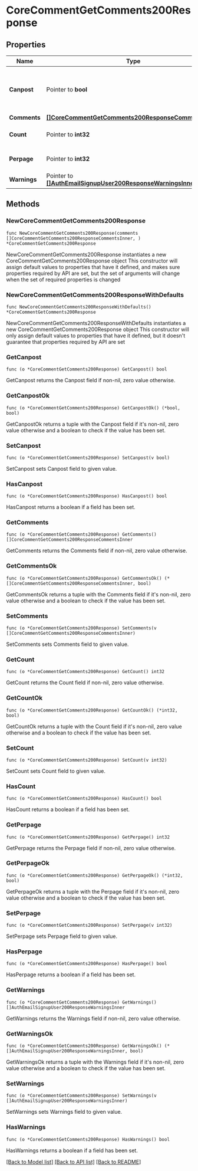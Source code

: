 # CoreCommentGetComments200Response

## Properties

Name | Type | Description | Notes
------------ | ------------- | ------------- | -------------
**Canpost** | Pointer to **bool** | Whether the user can post in this comment area. | [optional] [default to null]
**Comments** | [**[]CoreCommentGetComments200ResponseCommentsInner**](CoreCommentGetComments200ResponseCommentsInner.md) |  | 
**Count** | Pointer to **int32** | Total number of comments. | [optional] [default to null]
**Perpage** | Pointer to **int32** | Number of comments per page. | [optional] [default to null]
**Warnings** | Pointer to [**[]AuthEmailSignupUser200ResponseWarningsInner**](AuthEmailSignupUser200ResponseWarningsInner.md) |  | [optional] 

## Methods

### NewCoreCommentGetComments200Response

`func NewCoreCommentGetComments200Response(comments []CoreCommentGetComments200ResponseCommentsInner, ) *CoreCommentGetComments200Response`

NewCoreCommentGetComments200Response instantiates a new CoreCommentGetComments200Response object
This constructor will assign default values to properties that have it defined,
and makes sure properties required by API are set, but the set of arguments
will change when the set of required properties is changed

### NewCoreCommentGetComments200ResponseWithDefaults

`func NewCoreCommentGetComments200ResponseWithDefaults() *CoreCommentGetComments200Response`

NewCoreCommentGetComments200ResponseWithDefaults instantiates a new CoreCommentGetComments200Response object
This constructor will only assign default values to properties that have it defined,
but it doesn't guarantee that properties required by API are set

### GetCanpost

`func (o *CoreCommentGetComments200Response) GetCanpost() bool`

GetCanpost returns the Canpost field if non-nil, zero value otherwise.

### GetCanpostOk

`func (o *CoreCommentGetComments200Response) GetCanpostOk() (*bool, bool)`

GetCanpostOk returns a tuple with the Canpost field if it's non-nil, zero value otherwise
and a boolean to check if the value has been set.

### SetCanpost

`func (o *CoreCommentGetComments200Response) SetCanpost(v bool)`

SetCanpost sets Canpost field to given value.

### HasCanpost

`func (o *CoreCommentGetComments200Response) HasCanpost() bool`

HasCanpost returns a boolean if a field has been set.

### GetComments

`func (o *CoreCommentGetComments200Response) GetComments() []CoreCommentGetComments200ResponseCommentsInner`

GetComments returns the Comments field if non-nil, zero value otherwise.

### GetCommentsOk

`func (o *CoreCommentGetComments200Response) GetCommentsOk() (*[]CoreCommentGetComments200ResponseCommentsInner, bool)`

GetCommentsOk returns a tuple with the Comments field if it's non-nil, zero value otherwise
and a boolean to check if the value has been set.

### SetComments

`func (o *CoreCommentGetComments200Response) SetComments(v []CoreCommentGetComments200ResponseCommentsInner)`

SetComments sets Comments field to given value.


### GetCount

`func (o *CoreCommentGetComments200Response) GetCount() int32`

GetCount returns the Count field if non-nil, zero value otherwise.

### GetCountOk

`func (o *CoreCommentGetComments200Response) GetCountOk() (*int32, bool)`

GetCountOk returns a tuple with the Count field if it's non-nil, zero value otherwise
and a boolean to check if the value has been set.

### SetCount

`func (o *CoreCommentGetComments200Response) SetCount(v int32)`

SetCount sets Count field to given value.

### HasCount

`func (o *CoreCommentGetComments200Response) HasCount() bool`

HasCount returns a boolean if a field has been set.

### GetPerpage

`func (o *CoreCommentGetComments200Response) GetPerpage() int32`

GetPerpage returns the Perpage field if non-nil, zero value otherwise.

### GetPerpageOk

`func (o *CoreCommentGetComments200Response) GetPerpageOk() (*int32, bool)`

GetPerpageOk returns a tuple with the Perpage field if it's non-nil, zero value otherwise
and a boolean to check if the value has been set.

### SetPerpage

`func (o *CoreCommentGetComments200Response) SetPerpage(v int32)`

SetPerpage sets Perpage field to given value.

### HasPerpage

`func (o *CoreCommentGetComments200Response) HasPerpage() bool`

HasPerpage returns a boolean if a field has been set.

### GetWarnings

`func (o *CoreCommentGetComments200Response) GetWarnings() []AuthEmailSignupUser200ResponseWarningsInner`

GetWarnings returns the Warnings field if non-nil, zero value otherwise.

### GetWarningsOk

`func (o *CoreCommentGetComments200Response) GetWarningsOk() (*[]AuthEmailSignupUser200ResponseWarningsInner, bool)`

GetWarningsOk returns a tuple with the Warnings field if it's non-nil, zero value otherwise
and a boolean to check if the value has been set.

### SetWarnings

`func (o *CoreCommentGetComments200Response) SetWarnings(v []AuthEmailSignupUser200ResponseWarningsInner)`

SetWarnings sets Warnings field to given value.

### HasWarnings

`func (o *CoreCommentGetComments200Response) HasWarnings() bool`

HasWarnings returns a boolean if a field has been set.


[[Back to Model list]](../README.md#documentation-for-models) [[Back to API list]](../README.md#documentation-for-api-endpoints) [[Back to README]](../README.md)


